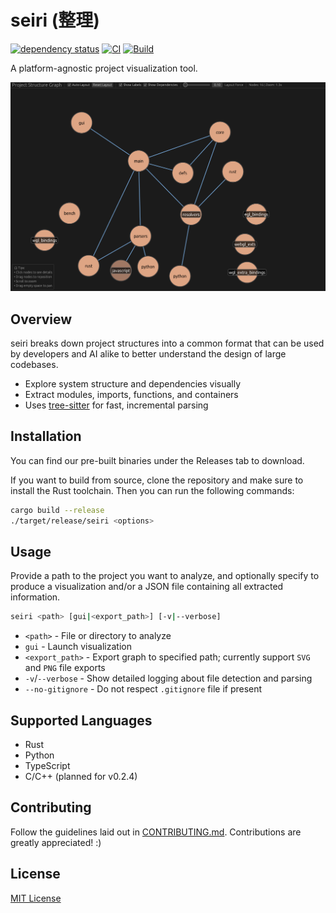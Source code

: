 # seiri (整理)

[![dependency status](https://deps.rs/repo/github/tarolling/seiri/status.svg)](https://deps.rs/repo/github/tarolling/seiri)
[![CI](https://github.com/tarolling/seiri/actions/workflows/ci.yml/badge.svg)](https://github.com/tarolling/seiri/actions/workflows/ci.yml)
[![Build](https://github.com/tarolling/seiri/actions/workflows/build.yml/badge.svg)](https://github.com/tarolling/seiri/actions/workflows/build.yml)

A platform-agnostic project visualization tool.

![Sample output](/docs/example.png)

## Overview

seiri breaks down project structures into a common format that can be used by developers and AI alike to better understand the design of large codebases.

* Explore system structure and dependencies visually
* Extract modules, imports, functions, and containers
* Uses [tree-sitter](https://github.com/tree-sitter/tree-sitter) for fast, incremental parsing

## Installation

You can find our pre-built binaries under the Releases tab to download.

If you want to build from source, clone the repository and make sure to install the Rust toolchain. Then you can run the following commands:

```sh
cargo build --release
./target/release/seiri <options>
```

## Usage

Provide a path to the project you want to analyze, and optionally specify to produce a visualization and/or a JSON file containing all extracted information.

```sh
seiri <path> [gui|<export_path>] [-v|--verbose]
```

* `<path>` - File or directory to analyze
* `gui` - Launch visualization
* `<export_path>` - Export graph to specified path; currently support `SVG` and `PNG` file exports
* `-v`/`--verbose` - Show detailed logging about file detection and parsing
* `--no-gitignore` - Do not respect `.gitignore` file if present

## Supported Languages

* Rust
* Python
* TypeScript
* C/C++ (planned for v0.2.4)

## Contributing

Follow the guidelines laid out in [CONTRIBUTING.md](/.github/CONTRIBUTING.md). Contributions are greatly appreciated! :)

## License

[MIT License](/LICENSE)

